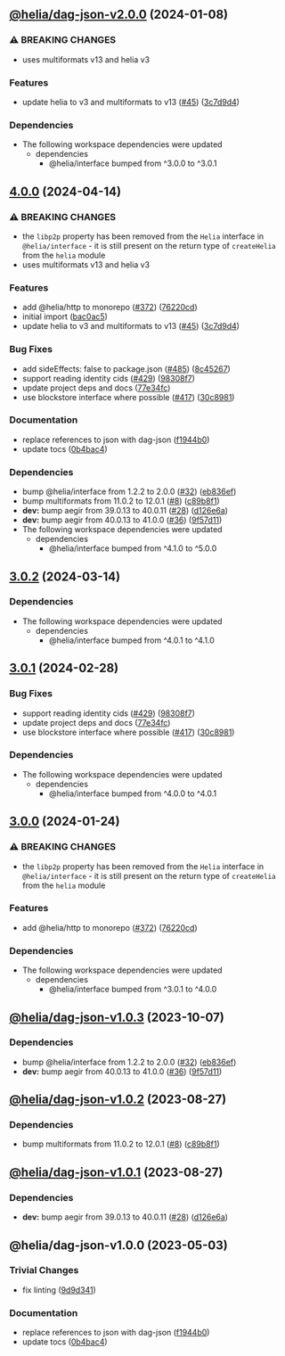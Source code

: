 ## [@helia/dag-json-v2.0.0](https://github.com/ipfs/helia-dag-json/compare/@helia/dag-json-v1.0.3...@helia/dag-json-v2.0.0) (2024-01-08)


### ⚠ BREAKING CHANGES

* uses multiformats v13 and helia v3

### Features

* update helia to v3 and multiformats to v13 ([#45](https://github.com/ipfs/helia-dag-json/issues/45)) ([3c7d9d4](https://github.com/ipfs/helia-dag-json/commit/3c7d9d4a8e74e1a808c265fbc6ecbdc24f0f3da9))

### Dependencies

* The following workspace dependencies were updated
  * dependencies
    * @helia/interface bumped from ^3.0.0 to ^3.0.1

## [4.0.0](https://github.com/yuiseki/helia/compare/dag-json-v3.0.2...dag-json-v4.0.0) (2024-04-14)


### ⚠ BREAKING CHANGES

* the `libp2p` property has been removed from the `Helia` interface in `@helia/interface` - it is still present on the return type of `createHelia` from the `helia` module
* uses multiformats v13 and helia v3

### Features

* add @helia/http to monorepo ([#372](https://github.com/yuiseki/helia/issues/372)) ([76220cd](https://github.com/yuiseki/helia/commit/76220cd5adf45af7fa61fd0a1321de4722b744d6))
* initial import ([bac0ac5](https://github.com/yuiseki/helia/commit/bac0ac5f2778f16a3d8219c73a3e6f0665adf3dd))
* update helia to v3 and multiformats to v13 ([#45](https://github.com/yuiseki/helia/issues/45)) ([3c7d9d4](https://github.com/yuiseki/helia/commit/3c7d9d4a8e74e1a808c265fbc6ecbdc24f0f3da9))


### Bug Fixes

* add sideEffects: false to package.json ([#485](https://github.com/yuiseki/helia/issues/485)) ([8c45267](https://github.com/yuiseki/helia/commit/8c45267a474ab10b2faadfebdab33cfe446e8c03))
* support reading identity cids ([#429](https://github.com/yuiseki/helia/issues/429)) ([98308f7](https://github.com/yuiseki/helia/commit/98308f77488b8196b2d18f78f05ecd2d37456834))
* update project deps and docs ([77e34fc](https://github.com/yuiseki/helia/commit/77e34fc115cbfb82585fd954bcf389ecebf655bc))
* use blockstore interface where possible ([#417](https://github.com/yuiseki/helia/issues/417)) ([30c8981](https://github.com/yuiseki/helia/commit/30c8981934ffba72d572a7b8b2712ec93b7f4d31))


### Documentation

* replace references to json with dag-json ([f1944b0](https://github.com/yuiseki/helia/commit/f1944b04271a599eee987d56d4d8506eaeb8a69d))
* update tocs ([0b4bac4](https://github.com/yuiseki/helia/commit/0b4bac4583f790686ceaf89f2f2ab6642677c4fd))


### Dependencies

* bump @helia/interface from 1.2.2 to 2.0.0 ([#32](https://github.com/yuiseki/helia/issues/32)) ([eb836ef](https://github.com/yuiseki/helia/commit/eb836ef15f6bc754fbab4fdbe47c76f5492a56d9))
* bump multiformats from 11.0.2 to 12.0.1 ([#8](https://github.com/yuiseki/helia/issues/8)) ([c89b8f1](https://github.com/yuiseki/helia/commit/c89b8f12d700f0e23dc574cc32f7726d9c9558de))
* **dev:** bump aegir from 39.0.13 to 40.0.11 ([#28](https://github.com/yuiseki/helia/issues/28)) ([d126e6a](https://github.com/yuiseki/helia/commit/d126e6a3c845f25a4910c18fa476304d8534be91))
* **dev:** bump aegir from 40.0.13 to 41.0.0 ([#36](https://github.com/yuiseki/helia/issues/36)) ([9f57d11](https://github.com/yuiseki/helia/commit/9f57d11e461a3b1fddbc2a92e225d31eee56613c))
* The following workspace dependencies were updated
  * dependencies
    * @helia/interface bumped from ^4.1.0 to ^5.0.0

## [3.0.2](https://github.com/ipfs/helia/compare/dag-json-v3.0.1...dag-json-v3.0.2) (2024-03-14)


### Dependencies

* The following workspace dependencies were updated
  * dependencies
    * @helia/interface bumped from ^4.0.1 to ^4.1.0

## [3.0.1](https://github.com/ipfs/helia/compare/dag-json-v3.0.0...dag-json-v3.0.1) (2024-02-28)


### Bug Fixes

* support reading identity cids ([#429](https://github.com/ipfs/helia/issues/429)) ([98308f7](https://github.com/ipfs/helia/commit/98308f77488b8196b2d18f78f05ecd2d37456834))
* update project deps and docs ([77e34fc](https://github.com/ipfs/helia/commit/77e34fc115cbfb82585fd954bcf389ecebf655bc))
* use blockstore interface where possible ([#417](https://github.com/ipfs/helia/issues/417)) ([30c8981](https://github.com/ipfs/helia/commit/30c8981934ffba72d572a7b8b2712ec93b7f4d31))


### Dependencies

* The following workspace dependencies were updated
  * dependencies
    * @helia/interface bumped from ^4.0.0 to ^4.0.1

## [3.0.0](https://github.com/ipfs/helia/compare/dag-json-v2.0.1...dag-json-v3.0.0) (2024-01-24)


### ⚠ BREAKING CHANGES

* the `libp2p` property has been removed from the `Helia` interface in `@helia/interface` - it is still present on the return type of `createHelia` from the `helia` module

### Features

* add @helia/http to monorepo ([#372](https://github.com/ipfs/helia/issues/372)) ([76220cd](https://github.com/ipfs/helia/commit/76220cd5adf45af7fa61fd0a1321de4722b744d6))


### Dependencies

* The following workspace dependencies were updated
  * dependencies
    * @helia/interface bumped from ^3.0.1 to ^4.0.0

## [@helia/dag-json-v1.0.3](https://github.com/ipfs/helia-dag-json/compare/@helia/dag-json-v1.0.2...@helia/dag-json-v1.0.3) (2023-10-07)


### Dependencies

* bump @helia/interface from 1.2.2 to 2.0.0 ([#32](https://github.com/ipfs/helia-dag-json/issues/32)) ([eb836ef](https://github.com/ipfs/helia-dag-json/commit/eb836ef15f6bc754fbab4fdbe47c76f5492a56d9))
* **dev:** bump aegir from 40.0.13 to 41.0.0 ([#36](https://github.com/ipfs/helia-dag-json/issues/36)) ([9f57d11](https://github.com/ipfs/helia-dag-json/commit/9f57d11e461a3b1fddbc2a92e225d31eee56613c))

## [@helia/dag-json-v1.0.2](https://github.com/ipfs/helia-dag-json/compare/@helia/dag-json-v1.0.1...@helia/dag-json-v1.0.2) (2023-08-27)


### Dependencies

* bump multiformats from 11.0.2 to 12.0.1 ([#8](https://github.com/ipfs/helia-dag-json/issues/8)) ([c89b8f1](https://github.com/ipfs/helia-dag-json/commit/c89b8f12d700f0e23dc574cc32f7726d9c9558de))

## [@helia/dag-json-v1.0.1](https://github.com/ipfs/helia-dag-json/compare/@helia/dag-json-v1.0.0...@helia/dag-json-v1.0.1) (2023-08-27)


### Dependencies

* **dev:** bump aegir from 39.0.13 to 40.0.11 ([#28](https://github.com/ipfs/helia-dag-json/issues/28)) ([d126e6a](https://github.com/ipfs/helia-dag-json/commit/d126e6a3c845f25a4910c18fa476304d8534be91))

## @helia/dag-json-v1.0.0 (2023-05-03)


### Trivial Changes

* fix linting ([9d9d341](https://github.com/ipfs/helia-dag-json/commit/9d9d341583d34c4516e5cfaa8bccfd5b6ac860a1))


### Documentation

* replace references to json with dag-json ([f1944b0](https://github.com/ipfs/helia-dag-json/commit/f1944b04271a599eee987d56d4d8506eaeb8a69d))
* update tocs ([0b4bac4](https://github.com/ipfs/helia-dag-json/commit/0b4bac4583f790686ceaf89f2f2ab6642677c4fd))
